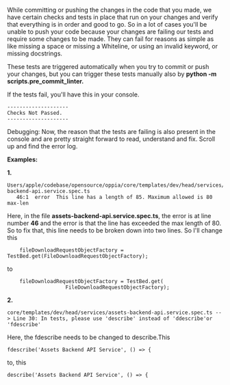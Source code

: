 While committing or pushing the changes in the code that you made, we have certain checks and tests in place that run on your changes and verify that everything is in order and good to go. So in a lot of cases you'll be unable to push your code because your changes are failing our tests and require some changes to be made. They can fail for reasons as simple as like missing a space or missing a Whiteline, or using an invalid keyword, or missing docstrings.

These tests are triggered automatically when you try to commit or push your changes, but you can trigger these tests manually also by **python -m scripts.pre_commit_linter.**

If the tests fail, you'll have this in your console.

```
--------------------
Checks Not Passed.
--------------------
```

Debugging:
Now, the reason that the tests are failing is also present in the console and are pretty straight forward to read, understand and fix. Scroll up and find the error log.

**Examples:**

**1.**
```
Users/apple/codebase/opensource/oppia/core/templates/dev/head/services/assets-backend-api.service.spec.ts
   46:1  error  This line has a length of 85. Maximum allowed is 80  max-len
```
Here, in the file **assets-backend-api.service.spec.ts**, the error is at line number **46** and the error is that the line has exceeded the max length of 80. So to fix that, this line needs to be broken down into two lines.
So I'll change this
```
    fileDownloadRequestObjectFactory = TestBed.get(FileDownloadRequestObjectFactory);
```
to 
```
    fileDownloadRequestObjectFactory = TestBed.get(
                   FileDownloadRequestObjectFactory);
```
**2.**
```
core/templates/dev/head/services/assets-backend-api.service.spec.ts --> Line 30: In tests, please use 'describe' instead of 'ddescribe'or 'fdescribe'
```

Here, the fdescribe needs to be changed to describe.This
```
fdescribe('Assets Backend API Service', () => {
```
to, this
```
describe('Assets Backend API Service', () => {
```


